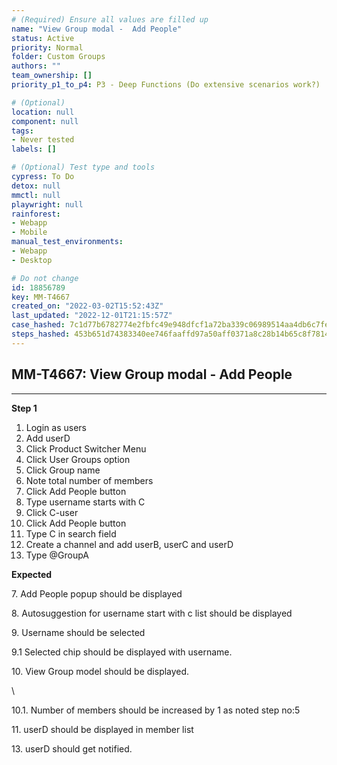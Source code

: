 ```yaml
---
# (Required) Ensure all values are filled up
name: "View Group modal -  Add People"
status: Active
priority: Normal
folder: Custom Groups
authors: ""
team_ownership: []
priority_p1_to_p4: P3 - Deep Functions (Do extensive scenarios work?)

# (Optional)
location: null
component: null
tags:
- Never tested
labels: []

# (Optional) Test type and tools
cypress: To Do
detox: null
mmctl: null
playwright: null
rainforest:
- Webapp
- Mobile
manual_test_environments:
- Webapp
- Desktop

# Do not change
id: 18856789
key: MM-T4667
created_on: "2022-03-02T15:52:43Z"
last_updated: "2022-12-01T21:15:57Z"
case_hashed: 7c1d77b6782774e2fbfc49e948dfcf1a72ba339c06989514aa4db6c7fe7de772d811e1af5d962c0af17f943a7a3573fa
steps_hashed: 453b651d74383340ee746faaffd97a50aff0371a8c28b14b65c8f78145f6e7d88151f2fd45bb70177ce49176d3b4ddbf
---
```


<!-- (Auto-generated) Based on frontmatter's "key" and "name" -->

## MM-T4667: View Group modal - Add People

---

**Step 1**

1. Login as users
2. Add userD
3. Click Product Switcher Menu 
4. Click User Groups option
5. Click Group name
6. Note total number of members
7. Click Add People button
8. Type username starts with C
9. Click C-user
10. Click Add People button
11. Type C in search field 
12. Create a channel and add userB, userC and userD
13. Type @GroupA

**Expected**

7\. Add People popup should be displayed

8\. Autosuggestion for username start with c list should be displayed 

9\. Username should be selected

9.1 Selected chip should be displayed with username.

10\. View Group model should be displayed.

\\

10.1. Number of members should be increased by 1 as noted step no:5 

11. userD should be displayed in member list

13\. userD should get notified.
